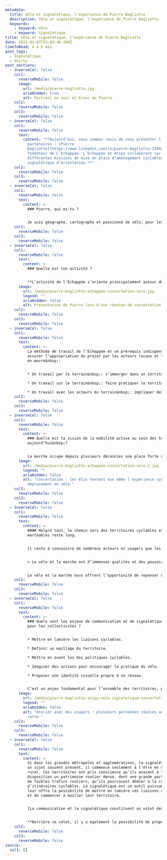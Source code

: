 ```yaml
---
metadata:
  title: Vélo et signalétique, l’expérience de Pierre Bagliotto
  description: Vélo et signalétique, l’expérience de Pierre Bagliotto
  keywords:
    - keyword: Vélo
    - keyword: Signalétique
title: Vélo et signalétique, l’expérience de Pierre Bagliotto
date: 2023-03-07T13:03:48.200Z
timeToRead: 4 à 5 min
post_tags:
  - Signalétique
  - Voirie
post_sections:
  - inverseCol: false
    col1:
      reverseMobile: false
      image:
        url: /media/pierre-bagliotto.jpg
        ariaHidden: true
        alt: Portrait en noir et blanc de Pierre.
    col2:
      reverseMobile: false
    col3:
      reverseMobile: false
  - inverseCol: false
    col1:
      reverseMobile: false
      text:
        content: "**Aujourd’hui, nous sommes ravis de vous présenter l’un de nos
          partenaires : [Pierre
          Bagliotto](https://www.linkedin.com/in/pierre-bagliotto-3104309a/),
          fondateur de L’Echappée. L’Echappée et Atipy collaborent sur
          différentes missions de mise en place d’aménagement cyclables, dont la
          signalétique d’orientation.**"
    col2:
      reverseMobile: false
    col3:
      reverseMobile: false
  - inverseCol: false
    col1:
      reverseMobile: false
      text:
        content: >-
          ### Pierre, qui es-tu ?


          Je suis géographe, cartographe et passionné de vélo, pour les sensations qu’il procure et pour ses capacités à pouvoir répondre aux grands enjeux de société qui se posent. J’ai travaillé 12 ans en agence d’urbanisme avant de créer, en 2022, «&nbsp;L’Echappée&nbsp;» afin d’accompagner les territoires, leurs habitants et leurs acteurs dans la transformation des offres de mobilités et des habitudes de déplacements.
    col2:
      reverseMobile: false
    col3:
      reverseMobile: false
  - inverseCol: false
    col1:
      reverseMobile: false
      text:
        content: >-
          ### Quelle est ton activité ?


          **L’activité de l’Echappée s’oriente principalement autour des modes actifs en proposant une offre de conseil en politique publique, en planification urbaine et en aménagement. Parce qu’il y a autant de comportements différents que d’individus avec leurs propres visions, freins et appréhensions, notre approche se focalise sur la connaissance et la compréhension des usages et des besoins.**
      image:
        url: /media/pierre-bagliotto-echappee-concertation-velo.jpg
        legend: ""
        ariaHidden: false
        alt: Présentation de Pierre lors d'une réunion de concertation avec les usagers
    col2:
      reverseMobile: false
    col3:
      reverseMobile: false
  - inverseCol: false
    col1:
      reverseMobile: false
      text:
        content: >-
          La méthode de travail de l’Echappée et un prérequis indispensable pour
          assurer l’appropriation du projet par les acteurs locaux et leur mise
          en œuvre&nbsp;:


          * Un travail par le terrain&nbsp;: s’immerger dans un territoire

          * Un travail sur le terrain&nbsp;: faire pratiquer le territoire aux décideurs

          * Un travail avec les acteurs du terrain&nbsp;: impliquer des ambassadeurs du territoire
    col2:
      reverseMobile: false
    col3:
      reverseMobile: false
  - inverseCol: false
    col1:
      reverseMobile: false
      text:
        content: >-
          ### Quelle est ta vision de la mobilité active au sein des territoires
          aujourd’hui&nbsp;?


          La marche occupe depuis plusieurs décennies une place forte dans la mobilité des français. Nous sommes tous piéton et les aménagements d’espaces publics, depuis une vingtaine d’années, ont contribué à rendre sa pratique plus attractive dans certains territoires. Le retour du vélo dans nos modes de vie est plus récent. Le vélo à assistance électrique, les différentes crises énergétiques ainsi que la multiplication des appels à projets et des aides financières de l’Etat a permis de redécouvrir ce mode de déplacement et d’engager, depuis 5 ans, d’importantes réflexions en matière de politique et d’aménagements cyclables y compris en milieu rural et en territoire de montagne.
      image:
        url: /media/pierre-bagliotto-echappee-concertation-velo-2.jpg
        legend: ""
        ariaHidden: false
        alt: "Concertation : les élus testent eux même l'expérience cyclable avec un
          déplacement en vélo."
    col2:
      reverseMobile: false
    col3:
      reverseMobile: false
  - inverseCol: false
    col1:
      reverseMobile: false
      text:
        content: >-
          #### Malgré tout, le chemin vers des territoires cyclables et
          marchables reste long.


          Il reste à convaincre de nombreux acteurs et usagers que les modes actifs peuvent jouer un rôle fondamental dans l’offre de transport d’un territoire en complément du covoiturage et des transports collectifs. En milieu rural, lieu privilégié d’intervention de l’Echappée, le travail de sensibilisation et d’acculturation aux champs des possibles offerts par les modes actifs commence à porter ces fruits mais il se heurte à un déficit d’ingénierie technique, à un émiettement des compétences et à des problématiques financières fortes dans des territoires où les capacités économiques sont très limitées.


          > Le vélo et la marche ont d’immenses qualités et des pouvoirs extraordinaires pour répondre aux défis climatiques, énergétiques, socio-économiques et de santé qui nous font face.


          Le vélo et la marche nous offrent l’opportunité de repenser notre rapport à l’espace public et à l’environnement, que nous avons perdu en devant «&nbsp;auto-dépendant&nbsp;»,  en proposant des espaces qui incluent et non plus qui excluent,  de repenser notre rapport au temps et à la planification urbaine, de retrouver de l’autonomie et de l’activité chez les enfants, les personnes âgées, les personnes à mobilité réduite, les familles, les actifs, les entrepreneurs…
    col2:
      reverseMobile: false
    col3:
      reverseMobile: false
  - inverseCol: false
    col1:
      reverseMobile: false
      text:
        content: >-
          ### Quels sont les enjeux de communication et de signalétique vélo
          pour les collectivités ?


          * Mettre en lumière les liaisons cyclables.

          * Définir un maillage du territoire.

          * Mettre en avant les des politiques cyclables.

          * Imaginer des actions pour encourager la pratique du vélo.

          * Proposer une identité visuelle propre à un réseau.


          C’est un enjeu fondamental pour l’ensemble des territoires, parfois un peu négligé et relégué en second plan par les investissements à réaliser en matière d’infrastructures qui occupent les débats et les esprits et qui laissent peu de place pour aborder ces outils.
      image:
        url: /media/pierre-bagliotto-atipy-velo-signaletique-concertation.jpg
        legend: ""
        ariaHidden: false
        alt: "Atelier avec des usagers : plusieurs personnes réunies autour d'une
          carte."
    col2:
      reverseMobile: false
    col3:
      reverseMobile: false
  - inverseCol: false
    col1:
      reverseMobile: false
      text:
        content: >-
          Si dans les grandes métropoles et agglomérations, la signalétique est
          un sujet souvent présent, il commence seulement à l’être en milieu
          rural. Ces territoires ont pris conscience qu’ils avaient à leur
          disposition un patrimoine routier dense, dont une grande partie avec
          de faibles trafics routiers, qu’ils pourraient dédier à la création
          d’itinéraires cyclables. La signalétique est un outil puissant qui
          leur offre la possibilité de mettre en lumière ces liaisons cyclables
          et de commencer à mailler leur territoire.


          [La communication et la signalétique constituent un volet des politiques cyclables](https://atipy.fr/expertises/design/design-des-mobilites) souvent mis en avant, après les infrastructures, par les ambassadeurs des territoires pour lesquels l’Echappée travaille. Ce volet offre cette possibilité d’imaginer des actions à court terme et à moindre coût pour encourager la pratique du vélo et faire tomber certains freins et/ou idées reçues. Développer des outils de communication et déployer une signalétique sur les itinéraires permettent de rendre visible le vélo sur un territoire et de l’inscrire dans la carte mentale des habitants.


          **Derrière ce volet, il y a également la possibilité de proposer une identité visuelle à un réseau et une politique cyclable (un nom, un logo, une charte graphique), là aussi pour contribuer à donner envie de pratiquer le vélo au quotidien et à changer ses habitudes de déplacement.**
    col2:
      reverseMobile: false
    col3:
      reverseMobile: false
source:
  col1: []
---
```

